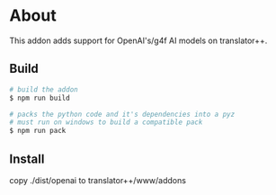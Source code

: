 # About

This addon adds support for OpenAI's/g4f AI models on translator++.

## Build
```bash
# build the addon
$ npm run build

# packs the python code and it's dependencies into a pyz
# must run on windows to build a compatible pack
$ npm run pack
```

## Install
copy ./dist/openai to translator++/www/addons